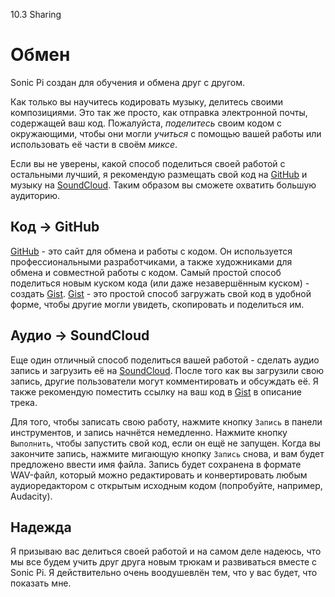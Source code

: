 10.3 Sharing

# Обмен

Sonic Pi создан для обучения и обмена друг с другом. 

Как только вы научитесь кодировать музыку, делитесь своими композициями. Это
так же просто, как отправка электронной почты, содержащей ваш код. Пожалуйста,
*поделитесь* своим кодом с окружающими, чтобы они могли *учиться* с помощью
вашей работы или использовать её части в своём *миксе*. 

Если вы не уверены, какой способ поделиться своей работой с остальными лучший,
я рекомендую размещать свой код на [GitHub](https://github.com) и музыку на [SoundCloud](https://soundcloud.com).
Таким образом вы сможете охватить большую аудиторию.

## Код -> GitHub

[GitHub](https://github.com) - это сайт для обмена и работы с кодом. Он используется
профессиональными разработчиками, а также художниками для обмена и совместной
работы с кодом. Самый простой способ поделиться новым куском кода (или даже
незавершённым куском) - создать [Gist](https://gist.github.com). [Gist](https://gist.github.com) - это простой способ
загружать свой код в удобной форме, чтобы другие могли увидеть, скопировать
и поделиться им.

## Аудио -> SoundCloud

Еще один отличный способ поделиться вашей работой - сделать аудио запись и
загрузить её на [SoundCloud](https://soundcloud.com). После того как вы загрузили свою запись,
другие пользователи могут комментировать и обсуждать её. Я также рекомендую
поместить ссылку на ваш код в [Gist](https://gist.github.com) в описание трека.

Для того, чтобы записать свою работу, нажмите кнопку `Запись` в панели
инструментов, и запись начнётся немедленно. Нажмите кнопку `Выполнить`, чтобы
запустить свой код, если он ещё не запущен. Когда вы закончите запись, нажмите
мигающую кнопку `Запись` снова, и вам будет предложено ввести имя файла. Запись
будет сохранена в формате WAV-файл, который можно редактировать и 
конвертировать любым аудиоредактором с открытым исходным кодом (попробуйте,
например, Audacity).

## Надежда

Я призываю вас делиться своей работой и на самом деле надеюсь, что мы все
будем учить друг друга новым трюкам и развиваться вместе с Sonic Pi. Я
действительно очень воодушевлён тем, что у вас будет, что показать мне.

